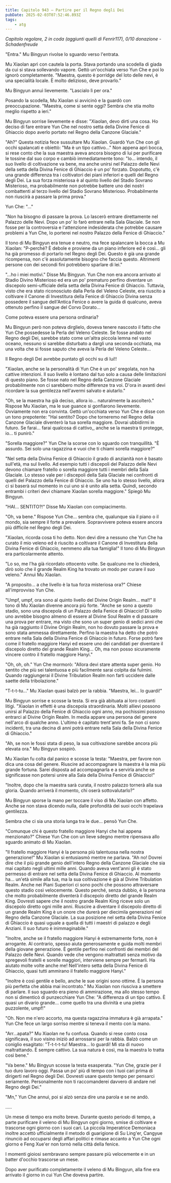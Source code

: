 ```yaml
---
title: Capitolo 943 – Partire per il Regno degli Dei
pubDate: 2025-02-03T07:52:46.893Z
tags:
    - atg
---
```



<em>Capitolo regolare,
2 in coda (aggiunti quelli di Fenrir117), 0/10 donazione</em>
<em>-Schadenfreude</em>


"Entra." Mu Bingyun rivolse lo sguardo verso l'entrata.


Mu Xiaolan aprì con cautela la porta. Stava portando una scodella di giada da cui si stava sollevando vapore. Gettò un'occhiata verso Yun Che e poi lo ignorò completamente. "Maestra, questo è porridge del loto delle nevi, è una specialità locale. È molto delizioso, deve provarlo."


Mu Bingyun annuì lievemente. "Lascialo lì per ora."


Posando la scodella, Mu Xiaolan si avvicinò e la guardò con preoccupazione. "Maestra, come si sente oggi? Sembra che stia molto meglio rispetto a ieri."


Mu Bingyun sorrise lievemente e disse: "Xiaolan, devo dirti una cosa. Ho deciso di fare entrare Yun Che nel nostro setta della Divine Fenice di Ghiaccio dopo averlo portato nel Regno della Canzone Glaciale."


"Ah?" Questa notizia fece sussultare Mu Xiaolan. Guardò Yun Che con gli occhi spalancati e obiettò: "Ma è un tipo cattivo..." Non appena aprì bocca, si rese conto che la sua maestra aveva ancora bisogno di lui per purificare le tossine dal suo corpo e cambiò immediatamente tono: "Io... intendo, il suo livello di coltivazione va bene, ma anche unirsi nel Palazzo delle Nevi della setta della Divina Fenice di Ghiaccio è un po' forzato. Dopotutto, c'è una grande differenza tra i coltivatori dei piani inferiori e quelli del Regno degli Dei. La sua forza misteriosa è al quinto livello del Stadio Sovrano Misterioso, ma probabilmente non potrebbe battere uno dei nostri combattenti al terzo livello del Stadio Sovrano Misterioso. Probabilmente non riuscirà a passare la prima prova."


Yun Che: "..."


"Non ha bisogno di passare la prova. Lo lascerò entrare direttamente nel Palazzo delle Nevi. Dopo un po' lo farò entrare nella Sala Glaciale. Se non fosse per la controversia e l'attenzione indesiderata che potrebbe causare problemi a Yun Che, lo porterei nel nostro Palazzo della Fenice di Ghiaccio."


Il tono di Mu Bingyun era tenue e neutro, ma fece spalancare la bocca a Mu Xiaolan: "P-perché? È debole e proviene da un piano inferiore ed è così... gli ha già promesso di portarlo nel Regno degli Dei. Questo è già una grande ricompensa, non c'è assolutamente bisogno che faccia questo. Altrimenti persone con dei secondi fini potrebbero sparlare di lei."


"...ho i miei motivi." Disse Mu Bingyun. Yun Che non era ancora arrivato al Stadio Divino Misterioso ed era un po' prematuro perfino diventare un discepolo semi-ufficiale della setta della Divina Fenice di Ghiaccio. Tuttavia, visto che era stato riconosciuto dalla Perla del Veleno Celeste, era riuscito a coltivare il Canone di Investitura della Fenice di Ghiaccio Divina senza possedere il sangue dell'Antica Fenice o avere la guida di qualcuno, aveva ottenuto perfino il sangue del Corvo Dorato...


Come poteva essere una persona ordinaria?


Mu Bingyun però non poteva dirglielo, doveva tenere nascosto il fatto che Yun Che possedesse la Perla del Veleno Celeste. Se fosse andato nel Regno degli Dei, sarebbe stato come un'altra piccola lemna nel vasto oceano, nessuno si sarebbe disturbato a dargli una seconda occhiata, ma una volta che si fosse saputo che aveva la Perla del Veleno Celeste...


Il Regno degli Dei avrebbe puntato gli occhi su di lui!!


"Xiaolan, anche se la personalità di Yun Che è un po' sregolata, non ha cattive intenzioni. Il suo livello è lontano dal tuo solo a causa delle limitazioni di questo piano. Se fosse nato nel Regno della Canzone Glaciale probabilmente non ci sarebbero molte differenze tra voi. D'ora in avanti devi ricordare la sua gentilezza nell'avermi salvato e aiutarlo."


"Oh, se la maestra ha già deciso, allora io... naturalmente la ascolterò." Rispose Mu Xiaolan, ma le sue guance si gonfiarono lievemente. Ovviamente non era convinta. Gettò un'occhiata verso Yun Che e disse con un tono prepotente: "Hai sentito? Dopo che torneremo nel Regno della Canzone Glaciale diventerò la tua sorella maggiore. Dovrai ubbidirmi in futuro. Se farai... farai qualcosa di cattivo,, anche se la maestra ti protegge, io... ti punirò."


"Sorella maggiore?" Yun Che la scorse con lo sguardo con tranquillità. "È assurdo. Sei solo una ragazzina e vuoi che ti chiami sorella maggiore?"


"Nel setta della Divina Fenice di Ghiaccio il grado di anzianità non è basato sull'età, ma sul livello. Ad esempio tutti i discepoli del Palazzo delle Nevi devono chiamare fratello o sorella maggiore tutti i membri della Sala Glaciale. Lo stesso vale per i discepoli della Sala Glaciale nei confronti di quelli del Palazzo della Fenice di Ghiaccio. Se uno ha lo stesso livello, allora ci si baserà sul momento in cui uno si è unito alla setta. Quindi, secondo entrambi i criteri devi chiamare Xiaolan sorella maggiore." Spiegò Mu Bingyun.


"HAI... SENTITO?!" Disse Mu Xiaolan con compiacimento.


"Oh, va bene." Rispose Yun Che... sembra che, qualunque sia il piano o il mondo, sia sempre il forte a prevalere. Sopravvivere poteva essere ancora più difficile nel Regno degli Dei.


"Xiaolan, ricorda cosa ti ho detto. Non devi dire a nessuno che Yun Che ha curato il mio veleno ed è riuscito a coltivare il Canone di Investitura della Divina Fenice di Ghiaccio, nemmeno alla tua famiglia!" Il tono di Mu Bingyun era particolarmente attento.


"Lo so, me l'ha già ricordato ottocento volte. Se qualcuno me lo chiederà, dirò solo che il grande Realm King ha trovato un modo per curare il suo veleno." Annuì Mu Xiaolan.


"A proposito... a che livello è la tua forza misteriosa ora?" Chiese all'improvviso Yun Che.


"Umpf, umpf, ora sono al quinto livello del Divine Origin Realm... ma!!" Il tono di Mu Xiaolan divenne ancora più forte. "Anche se sono a questo stadio, sono una discepola di un Palazzo della Fenice di Ghiaccio! Di solito uno avrebbe bisogno almeno di essere al Divine Soul Realm e di passare una prova per entrare, ma visto che sono un super genio di sedici anni che ha già raggiunto il Divine Origin Realm, non ho dovuto passare la prova e sono stata ammessa direttamente. Perfino la maestra ha detto che potrò entrare nella Sala della Divina Fenice di Ghiaccio in futuro. Forse potrò fare come il fratello maggiore Hanyi ed essere uno dei candidati per diventare il discepolo diretto del grande Realm King... Oh, ma non posso sicuramente vincere contro il fratello maggiore Hanyi."


"Oh, oh, oh." Yun Che mormorò: "Allora devi stare attenta super genio. Ho sentito che più sei talentuosa e più facilmente sarai colpita dai fulmini. Quando raggiungerai il Divine Tribulation Realm non farti uccidere dalle saette della tribolazione."


"T-t-t-tu..." Mu Xiaolan quasi balzò per la rabbia. "Maestra, lei... lo guardi!"


Mu Bingyun sorrise e scosse la testa. Si era già abituata ai loro costanti litigi. "Xiaolan in effetti è una discepola straordinaria. Molti allievi possono unirsi al Palazzo della Fenice di Ghiaccio ogni anno, ma pochissimi possono entrarci al Divine Origin Realm. In media appare una persona del genere nell'arco di qualche anno. L'ultimo è capitato trent'anni fa. Se non ci sono incidenti, tra una decina di anni potrà entrare nella Sala della Divina Fenice di Ghiaccio."


"Ah, se non le fossi stata di peso, la sua coltivazione sarebbe ancora più elevata ora." Mu Bingyun sospirò.


Mu Xiaolan fu colta dal panico e scosse la testa: "Maestra, per favore non dica una cosa del genere. Riuscire ad accompagnare la maestra è la mia più grande fortuna. Sarei disposta ad accompagnarla e a servirla anche se significasse non potersi unire alla Sala della Divina Fenice di Ghiaccio!"


"Inoltre, dopo che la maestra sarà curata, il nostro palazzo tornerà alla sua gloria. Quando arriverà il momento, chi oserà sottovalutarlo?"


Mu Bingyun sporse la mano per toccare il viso di Mu Xiaolan con affetto. Anche se non stava dicendo nulla, dalle profondità dei suoi occhi trapelava gentilezza.


Sembra che ci sia una storia lunga tra le due... pensò Yun Che.


"Comunque chi è questo fratello maggiore Hanyi che hai appena menzionato?" Chiese Yun Che con un lieve sdegno mentre ripensava allo sguardo animato di Mu Xiaolan.


"Il fratello maggiore Hanyi è la persona più talentuosa nella nostra generazione!" Mu Xiaolan si entusiasmò mentre ne parlava. "Ah no! Dovrei dire che il più grande genio dell'intero Regno della Canzone Glaciale che sia mai capitato negli ultimi mille anni. Quando aveva vent'anni gli è stato permesso di entrare nel setta della Divina Fenice di Ghiaccio. Al momento ha... un'età simile alla tua, ma la sua coltivazione è già al Divine Tribulation Realm. Anche nei Piani Superiori ci sono pochi che possono attraversare questo stadio così velocemente. Questo perché, senza dubbio, è la persona che molto probabilmente diventerà il discepolo diretto del grande Realm King. Dovresti sapere che il nostro grande Realm King riceve solo un discepolo diretto ogni mille anni. Riuscire a diventare il discepolo diretto di un grande Realm King è un onore che durerà per diecimila generazioni nel Regno della Canzone Glaciale. La sua posizione nel setta della Divina Fenice di Ghiaccio è quasi uguale a quella di tutti i maestri di palazzo e degli Anziani. Il suo futuro è inimmaginabile."


"Inoltre, anche se il fratello maggiore Hanyi è estremamente forte, non è arrogante. Al contrario, spesso aiuta generosamente e guida molti membri della giovane generazione. È gentile perfino nei confronti dei membri del Palazzo delle Nevi. Quando vede che vengono maltrattati senza motivo da spregevoli fratelli e sorelle maggiori, interviene sempre per fermarli. Ha aiutato molte volte anche me! Nell'intero setta della Divina Fenice di Ghiaccio, quasi tutti ammirano il fratello maggiore Hanyi."


"Inoltre è così gentile e bello, anche le sue origini sono ottime. È la persona più perfetta che abbia mai incontrato." Mu Xiaolan non riusciva a smettere di parlare. Il suo sguardo era pieno di ammirazione, ma allo stesso tempo non si dimenticò di punzecchiare Yun Che: "A differenza di un tipo cattivo. È quasi un divario grande... come quello tra una divinità e una pietra puzzolente, umpf!"


"Oh. Non me n'ero accorto, ma questa ragazzina immatura è già arrapata." Yun Che fece un largo sorriso mentre si teneva il mento con la mano.


"Arr...apata?" Mu Xiaolan ne fu confusa. Quando si rese conto cosa significava, il suo visino iniziò ad arrossarsi per la rabbia. Balzò come un coniglio esagitato: "T-t-t-t-tu! Maestra... lo guardi! Mi sta di nuovo maltrattando. È sempre cattivo. La sua natura è così, ma la maestra lo tratta così bene."


"Va bene." Mu Bingyun scosse la testa esasperata. "Yun Che, grazie per il tuo duro lavoro oggi. Passa un po' più di tempo con i tuoi cari prima di dirigerti nel Regno degli Dei. Dovresti usare questo tempo per pensarci seriamente. Personalmente non ti raccomanderei davvero di andare nel Regno degli Dei."


"Mn," Yun Che annuì, poi si alzò senza dire una parola e se ne andò.


.....


Un mese di tempo era molto breve. Durante questo periodo di tempo, a parte purificare il veleno di Mu Bingyun ogni giorno, smise di coltivare e trascorse ogni giorno con i suoi cari. La piccola Imperatrice Demoniaca inoltre accettò ufficialmente il metodo di guarigione di Su Ling'er, Cangyue rinunciò ad occuparsi degli affari politici e rimase accanto a Yun Che ogni giorno e Feng Xue'er non tornò nella città della fenice.


I momenti gioiosi sembravano sempre passare più velocemente e in un batter d'occhio trascorse un mese.


Dopo aver purificato completamente il veleno di Mu Bingyun, alla fine era arrivato il giorno in cui Yun Che doveva partire.
                                


                                



